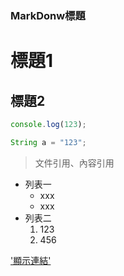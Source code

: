 ### MarkDonw標題

# 標題1
## 標題2
```js
console.log(123);
```

```java
String a = "123";
```

> 文件引用、內容引用

+ 列表一
  + xxx
  - xxx   
+ 列表二
  1. 123
  2. 456

['顯示連結'](https://www.google.com/)
